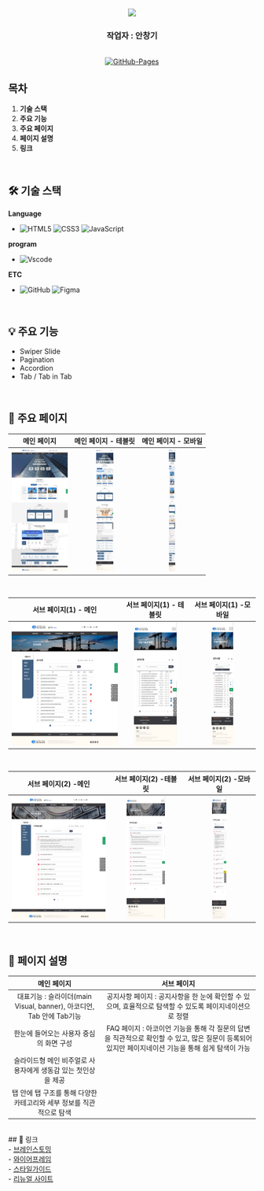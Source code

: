<div align="center">
  <br />
  <div align= "center">
    <img src="https://capsule-render.vercel.app/api?type=waving&color=gradient&height=180&text=공공기관%20리뉴얼&animation=fadeIn&fontColor=242424&fontSize=40" />
  </div>
  <div align= "center"><h3>작업자 : 안창기</h3></div>  
    
  <br />
  
  <a href="https://github.com/chang9287/public-renewal.git">
  <img src="https://img.shields.io/badge/GitHub%20Pages-Active-AEF359?&logo=github&logoColor=white" alt="GitHub-Pages" />
  </a>
  <br />
</div>

## 목차

1. **기술 스택**
2. **주요 기능**
3. **주요 페이지**
4. **페이지 설명**
5. **링크**

<br />

## 🛠 기술 스택

**Language**

- ![HTML5](https://img.shields.io/badge/-HTML5-E34F26?&logo=html5&logoColor=white) ![CSS3](https://img.shields.io/badge/-CSS3-1572B6?&logo=css3&logoColor=white) ![JavaScript](https://img.shields.io/badge/-JavaScript-F7DF1E?&logo=javascript&logoColor=white)
  

**program**

- ![Vscode](https://img.shields.io/badge/Vscode-007ACC?&logo=visualstudiocode&logoColor=white) 

**ETC**

- ![GitHub](https://img.shields.io/badge/-GitHub-181717?&logo=github&logoColor=white) ![Figma](https://img.shields.io/badge/Figma-F24E1E?&logo=Figma&logoColor=white)

<br />

## 💡 주요 기능

- Swiper Slide
- Pagination
- Accordion
- Tab / Tab in Tab

<br />

## 📄 주요 페이지

|                               메인 페이지                               |                               메인 페이지 - 테블릿                       |                               메인 페이지 - 모바일                       |
| :---------------------------------------------------------------------: | :---------------------------------------------------------------------:  | :---------------------------------------------------------------------:  |
| <img src="images/mainPage.png" alt="Sample Page" height="250px" /> | <img src="images/mainPage_tablet.png" alt="Sample Page" height="250px" /> | <img src="images/mainPage_mobile.png" alt="Sample Page" height="250px" /> |
<br />

|                               서브 페이지(1) - 메인                         |                               서브 페이지(1) - 테블릿                              |                               서브 페이지(1) -모바일                               |
| :---------------------------------------------------------------------: | :---------------------------------------------------------------------: | :---------------------------------------------------------------------: |
| <img src="images/subPage_subNews.png" alt="Sample Page" height="250px" /> | <img src="images/subPage_subNews_tablet.png" alt="Sample Page" height="250px" /> | <img src="images/subPage_subNews_mobile.png" alt="Sample Page" height="250px" /> |
<br />



|                               서브 페이지(2) -메인                               |                               서브 페이지(2) -테블릿                               |                               서브 페이지(2) -모바일                               |
| :---------------------------------------------------------------------: | :---------------------------------------------------------------------: | :---------------------------------------------------------------------: |
| <img src="images/subPage_faq.png" alt="Sample Page" height="250px" /> | <img src="images/subPage_faq_tablet.png" alt="Sample Page" height="250px" /> | <img src="images/subPage_faq_mobile.png" alt="Sample Page" height="250px" /> |


<br />

## 📌 페이지 설명 
|                               메인 페이지                               |                               서브 페이지                               |
| :---------------------------------------------------------------------: | :---------------------------------------------------------------------: |
|    대표기능 : 슬라이더(main Visual, banner), 아코디언, Tab 안에 Tab기능    |  공지사항 페이지 : 공지사항을 한 눈에 확인할 수 있으며, 효율적으로 탐색할 수 있도록 페이지네이션으로 정렬                                         |
|    한눈에 들어오는 사용자 중심의 화면 구성                                 |  FAQ 페이지 : 아코이언 기능을 통해 각 질문의 답변을 직관적으로 확인할 수 있고, 많은 질문이 등록되어 있지만 페이지네이션 기능을 통해 쉽게 탐색이 가능                       |
|    슬라이드형 메인 비주얼로 사용자에게 생동감 있는 첫인상을 제공             |
|    탭 안에 탭 구조를 통해 다양한 카테고리와 세부 정보를 직관적으로 탐색      |

<br />
## 📂 링크 
<br />
- <a href="https://www.figma.com/board/6oFqffoL10iF5YL44EXjRf/%EA%B3%B5%EA%B3%B5%EA%B8%B0%EA%B4%80-%EC%82%AC%EC%9D%B4%ED%8A%B8-%EB%A6%AC%EB%89%B4%EC%96%BC?node-id=0-1&t=iUUONf4VBQp1ZFc1-1">브레인스토밍</a> <br />
- <a href="https://www.figma.com/design/3dSrkzoGMp1fkVDeFEyA8Y/%EA%B3%B5%EA%B3%B5%EA%B8%B0%EA%B4%80-%EB%A6%AC%EB%89%B4%EC%96%BC_%EC%95%88%EC%B0%BD%EA%B8%B0?node-id=0-1&t=rVMuV8teMeW7mCPD-1">와이어프레임</a> <br />
- <a href="https://www.figma.com/design/3dSrkzoGMp1fkVDeFEyA8Y/%EA%B3%B5%EA%B3%B5%EA%B8%B0%EA%B4%80-%EB%A6%AC%EB%89%B4%EC%96%BC_%EC%95%88%EC%B0%BD%EA%B8%B0?node-id=34-39&t=rVMuV8teMeW7mCPD-1">스타일가이드</a> <br />
- <a href="https://www.kicte.or.kr/portal/index/mainInitAction.do">리뉴얼 사이트</a>
